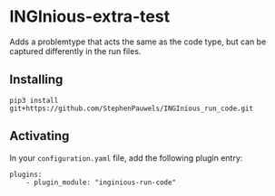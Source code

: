 # INGInious-extra-test

Adds a problemtype that acts the same as the code type, but can be captured differently in the run files.

## Installing

    pip3 install git+https://github.com/StephenPauwels/INGInious_run_code.git

## Activating

In your ``configuration.yaml`` file, add the following plugin entry:

    plugins:
        - plugin_module: "inginious-run-code"
